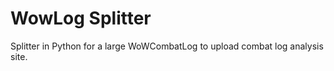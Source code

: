 WowLog Splitter
===========

Splitter in Python for a large WoWCombatLog to upload combat log analysis site.

